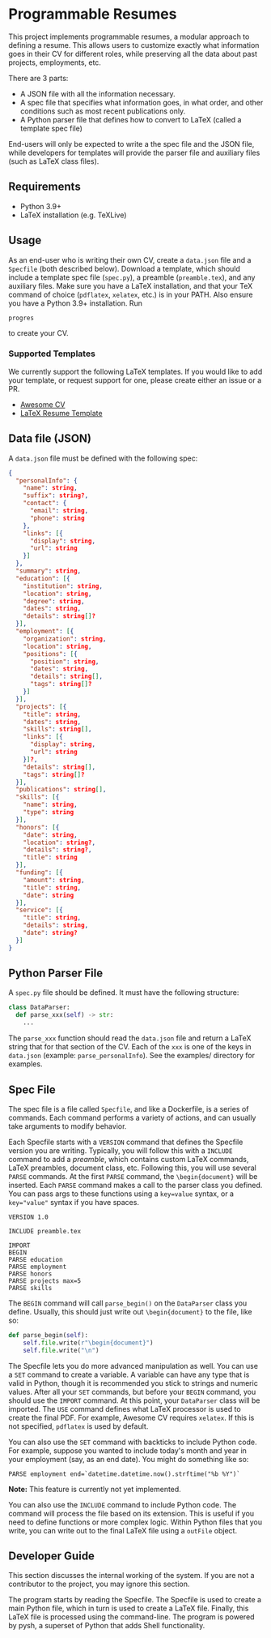 # Programmable Resumes

This project implements programmable resumes, a modular approach to defining a resume. This allows users to customize exactly what information goes in their CV for different roles, while preserving all the data about past projects, employments, etc.

There are 3 parts:

- A JSON file with all the information necessary.
- A spec file that specifies what information goes, in what order, and other conditions such as most recent publications only.
- A Python parser file that defines how to convert to LaTeX (called a template spec file)

End-users will only be expected to write a the spec file and the JSON file, while developers for templates will provide the parser file and auxiliary files (such as LaTeX class files).

## Requirements

- Python 3.9+
- LaTeX installation (e.g. TeXLive)

## Usage

As an end-user who is writing their own CV, create a `data.json` file and a `Specfile` (both described below). Download a template, which should include a template spec file (`spec.py`), a preamble (`preamble.tex`), and any auxiliary files. Make sure you have a LaTeX installation, and that your TeX command of choice (`pdflatex`, `xelatex`, etc.) is in your PATH. Also ensure you have a Python 3.9+ installation. Run

```
progres
```

to create your CV.

### Supported Templates

We currently support the following LaTeX templates. If you would like to add your template, or request support for one, please create either an issue or a PR.

- [Awesome CV](https://github.com/posquit0/Awesome-CV/)
- [LaTeX Resume Template](https://github.com/rajnikant7008/Latex-Resume-Template)

## Data file (JSON)

A `data.json` file must be defined with the following spec:

```json
{
  "personalInfo": {
    "name": string,
    "suffix": string?,
    "contact": {
      "email": string,
      "phone": string
    },
    "links": [{
      "display": string,
      "url": string
    }]
  },
  "summary": string,
  "education": [{
    "institution": string,
    "location": string,
    "degree": string,
    "dates": string,
    "details": string[]?
  }],
  "employment": [{
    "organization": string,
    "location": string,
    "positions": [{
      "position": string,
      "dates": string,
      "details": string[],
      "tags": string[]?
    }]
  }],
  "projects": [{
    "title": string,
    "dates": string,
    "skills": string[],
    "links": [{
      "display": string,
      "url": string
    }]?,
    "details": string[],
    "tags": string[]?
  }],
  "publications": string[],
  "skills": [{
    "name": string,
    "type": string
  }],
  "honors": [{
    "date": string,
    "location": string?,
    "details": string?,
    "title": string
  }],
  "funding": [{
    "amount": string,
    "title": string,
    "date": string
  }],
  "service": [{
    "title": string,
    "details": string,
    "date": string?
  }]
}
```

## Python Parser File

A `spec.py` file should be defined. It must have the following structure:

```python
class DataParser:
  def parse_xxx(self) -> str:
    ...
```

The `parse_xxx` function should read the `data.json` file and return a LaTeX string that for that section of the CV. Each of the `xxx` is one of the keys in `data.json` (example: `parse_personalInfo`). See the examples/ directory for examples.

## Spec File

The spec file is a file called `Specfile`, and like a Dockerfile, is a series of commands. Each command performs a variety of actions, and can usually take arguments to modify behavior. 

Each Specfile starts with a `VERSION` command that defines the Specfile version you are writing. Typically, you will follow this with a `INCLUDE` command to add a *preamble*, which contains custom LaTeX commands, LaTeX preambles, document class, etc. Following this, you will use several `PARSE` commands. At the first `PARSE` command, the `\begin{document}` will be inserted. Each `PARSE` command makes a call to the parser class you defined. You can pass args to these functions using a `key=value` syntax, or a `key="value"` syntax if you have spaces.

```
VERSION 1.0

INCLUDE preamble.tex

IMPORT
BEGIN
PARSE education
PARSE employment
PARSE honors
PARSE projects max=5
PARSE skills
```

The `BEGIN` command will call `parse_begin()` on the `DataParser` class you define. Usually, this should just write out `\begin{document}` to the file, like so:

```py
def parse_begin(self):
    self.file.write(r"\begin{document}")
    self.file.write("\n")
```

The Specfile lets you do more advanced manipulation as well. You can use a `SET` command to create a variable. A variable can have any type that is valid in Python, though it is recommended you stick to strings and numeric values. After all your `SET` commands, but before your `BEGIN` command, you should use the `IMPORT` command. At this point, your `DataParser` class will be imported. The `USE` command defines what LaTeX processor is used to create the final PDF. For example, Awesome CV requires `xelatex`. If this is not specified, `pdflatex` is used by default.

You can also use the `SET` command with backticks to include Python code. For example, suppose you wanted to include today's month and year in your employment (say, as an end date). You might do something like so:

```
PARSE employment end=`datetime.datetime.now().strftime("%b %Y")`
```

**Note:** This feature is currently not yet implemented.

You can also use the `INCLUDE` command to include Python code. The command will process the file based on its extension. This is useful if you need to define functions or more complex logic. Within Python files that you write, you can write out to the final LaTeX file using a `outFile` object.

## Developer Guide

This section discusses the internal working of the system. If you are not a contributor to the project, you may ignore this section.

The program starts by reading the Specfile. The Specfile is used to create a main Python file, which in turn is used to create a LaTeX file. Finally, this LaTeX file is processed using the command-line. The program is powered by pysh, a superset of Python that adds Shell functionality.